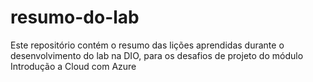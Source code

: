 # resumo-do-lab
Este repositório contém o resumo das lições aprendidas durante o desenvolvimento do lab na DIO, para os desafios de projeto do módulo Introdução a Cloud com Azure
